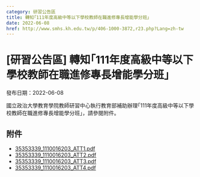 ```yaml
---
category: 研習公告區
title: 轉知｢111年度高級中等以下學校教師在職進修專長增能學分班｣
date: 2022-06-08
href: http://www.smhs.kh.edu.tw/p/406-1000-3872,r23.php?Lang=zh-tw
---
```


# [研習公告區] 轉知｢111年度高級中等以下學校教師在職進修專長增能學分班｣

發布日期：2022-06-08

國立政治大學教育學院教師研習中心執行教育部補助辦理｢111年度高級中等以下學校教師在職進修專長增能學分班｣，請參閱附件。

## 附件

- [35353339_1110016203_ATT1.pdf](https://www.smhs.kh.edu.tw/var/file/0/1000/attach/89/pta_3652_3917608_76601.pdf)
- [35353339_1110016203_ATT2.pdf](https://www.smhs.kh.edu.tw/var/file/0/1000/attach/89/pta_3653_3881113_76602.pdf)
- [35353339_1110016203_ATT3.pdf](https://www.smhs.kh.edu.tw/var/file/0/1000/attach/89/pta_3654_3384280_76603.pdf)
- [35353339_1110016203_ATT4.pdf](https://www.smhs.kh.edu.tw/var/file/0/1000/attach/89/pta_3655_479228_76603.pdf)
